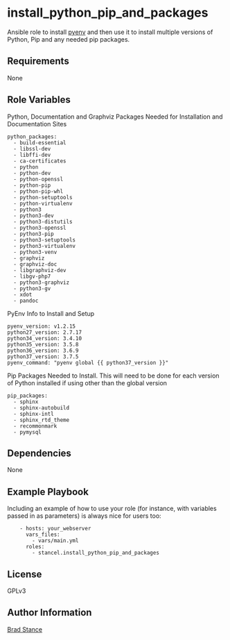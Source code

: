 install_python_pip_and_packages
=========

Ansible role to install [pyenv](https://github.com/pyenv/pyenv) and then use it to install multiple versions of Python, Pip and any needed pip packages.

Requirements
------------

None

Role Variables
--------------

Python, Documentation and Graphviz Packages Needed for Installation and Documentation Sites

```
python_packages:
  - build-essential
  - libssl-dev
  - libffi-dev
  - ca-certificates
  - python
  - python-dev
  - python-openssl
  - python-pip
  - python-pip-whl
  - python-setuptools
  - python-virtualenv
  - python3
  - python3-dev
  - python3-distutils
  - python3-openssl
  - python3-pip
  - python3-setuptools
  - python3-virtualenv
  - python3-venv
  - graphviz
  - graphviz-doc
  - libgraphviz-dev
  - libgv-php7
  - python3-graphviz
  - python3-gv
  - xdot
  - pandoc
```

PyEnv Info to Install and Setup

```
pyenv_version: v1.2.15
python27_version: 2.7.17
python34_version: 3.4.10
python35_version: 3.5.8
python36_version: 3.6.9
python37_version: 3.7.5
pyenv_command: "pyenv global {{ python37_version }}"
```

Pip Packages Needed to Install. This will need to be done for each version of Python installed if using other than the global version

```
pip_packages:
  - sphinx
  - sphinx-autobuild
  - sphinx-intl
  - sphinx_rtd_theme
  - recommonmark
  - pymysql
```

Dependencies
------------

None

Example Playbook
----------------

Including an example of how to use your role (for instance, with variables passed in as parameters) is always nice for users too:

```
	- hosts: your_webserver
	  vars_files:
	    - vars/main.yml
	  roles:
	    - stancel.install_python_pip_and_packages
```

License
-------

GPLv3

Author Information
------------------

[Brad Stance](https://github.com/stancel)
